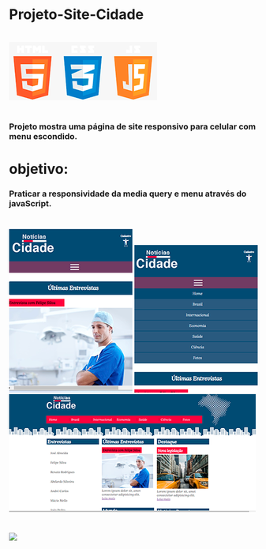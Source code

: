 # Projeto-Site-Cidade
#
#
<div style="width:100%; heigth:40px;" > <img src="image/logojavahtmlcss.png">
</div>

#
#

### Projeto mostra uma página de site responsivo para celular com menu escondido.
#
#
# objetivo:
### Praticar a responsividade da media query e menu através do javaScript. 
#
#
<div>
    <img src="image/fotoreadmeCelular.png">
    <img src="image/fotoreadmeCelular1.png">
    
</div>
<div>
    <img src="image/fotoreadme.png">
</div>

#
#
<div style="width:100%;>
    <img  style="width:200px;" src="image/sitereadme.gif">
    <img style="width:400px; heigth:500px" src="image/sitereadme2.gif">
</div>


